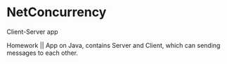 # NetConcurrency
Client-Server app

Homework || App on Java, contains Server and Client, which can sending messages to each other.

